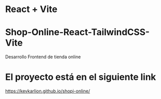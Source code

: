 
# React + Vite


# Shop-Online-React-TailwindCSS-Vite
Desarrollo Frontend de tienda online

# El proyecto está en el siguiente link 
https://kevkarlion.github.io/shopi-online/
